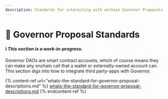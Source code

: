```yaml
---
description: Standards for interacting with onchain Governor Proposals
---
```


# 📝 Governor Proposal Standards

#### ℹ️ _This section is a work-in-progress._

Governor DAOs are smart contract accounts, which of course means they can make any onchain call that a wallet or externally-owned account can. This section digs into how to integrate third party-apps with Governor.

{% content-ref url="whats-the-standard-for-governor-proposal-descriptions.md" %}
[whats-the-standard-for-governor-proposal-descriptions.md](whats-the-standard-for-governor-proposal-descriptions.md)
{% endcontent-ref %}
